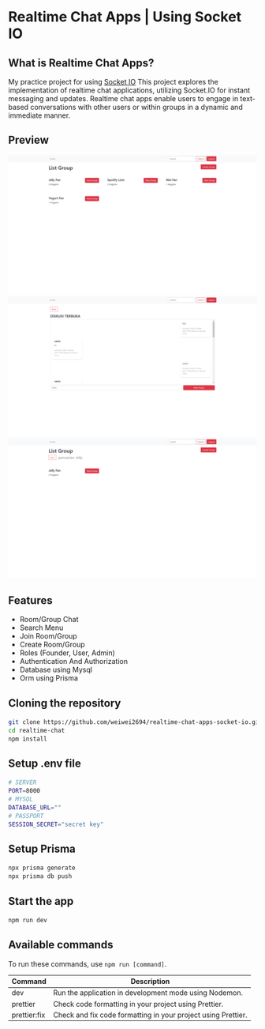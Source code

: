 # Realtime Chat Apps | Using Socket IO

## What is Realtime Chat Apps?

My practice project for using [Socket IO](https://socket.io/docs/v4/tutorial/introduction)
This project explores the implementation of realtime chat applications, utilizing Socket.IO for instant messaging and updates. Realtime chat apps enable users to engage in text-based conversations with other users or within groups in a dynamic and immediate manner.

## Preview

![Home](https://github.com/weiwei2694/realtime-chat-apps-socket-io/blob/main/public/assets/preview-1.PNG)
![Room](https://github.com/weiwei2694/realtime-chat-apps-socket-io/blob/main/public/assets/preview-2.PNG)
![Search Menu](https://github.com/weiwei2694/realtime-chat-apps-socket-io/blob/main/public/assets/preview-3.PNG)

## Features

- Room/Group Chat
- Search Menu
- Join Room/Group
- Create Room/Group
- Roles (Founder, User, Admin)
- Authentication And Authorization
- Database using Mysql
- Orm using Prisma

## Cloning the repository

```bash
git clone https://github.com/weiwei2694/realtime-chat-apps-socket-io.git
cd realtime-chat
npm install
```

## Setup .env file

```bash
# SERVER
PORT=8000
# MYSQL
DATABASE_URL=""
# PASSPORT
SESSION_SECRET="secret key"
```

## Setup Prisma

```bash
npx prisma generate
npx prisma db push
```

## Start the app

```bash
npm run dev
```

## Available commands

To run these commands, use `npm run [command]`.

| Command      | Description                                                   |
| ------------ | ------------------------------------------------------------- |
| dev          | Run the application in development mode using Nodemon.        |
| prettier     | Check code formatting in your project using Prettier.         |
| prettier:fix | Check and fix code formatting in your project using Prettier. |
